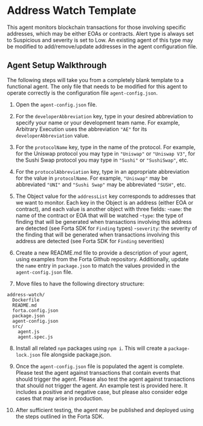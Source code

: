 # Address Watch Template

This agent monitors blockchain transactions for those involving specific addresses, which may be either EOAs or contracts.
Alert type is always set to Suspicious and severity is set to Low. An existing agent of this type may be modified to add/remove/update
addresses in the agent configuration file.

## Agent Setup Walkthrough

The following steps will take you from a completely blank template to a functional agent.  The only file that
needs to be modified for this agent to operate correctly is the configuration file `agent-config.json`.

1. Open the `agent-config.json` file.

2. For the `developerAbbreviation` key, type in your desired abbreviation to specify your name or your development
team name.  For example, Arbitrary Execution uses the abbreviation `"AE"` for its `developerAbbreviation` value.

3. For the `protocolName` key, type in the name of the protocol.  For example, for the Uniswap protocol you may
type in `"Uniswap"` or `"Uniswap V3"`, for the Sushi Swap protocol you may type in `"Sushi"` or `"SushiSwap"`, etc.

4. For the `protocolAbbreviation` key, type in an appropriate abbreviation for the value in `protocolName`.  For
example, `"Uniswap"` may be abbreviated `"UNI"` and `"Sushi Swap"` may be abbreviated `"SUSH"`, etc.

5.  The Object value for the `addressList` key corresponds to addresses that we want to monitor.  Each
key in the Object is an address (either EOA or contract), and each value is another object with three fields:
  -`name`: the name of the contract or EOA that will be watched
  -`type`: the type of finding that will be generated when transactions involving this address are detected (see
  Forta SDK for `Finding` types)
  -`severity`: the severity of the finding that will be generated when transactions involving this address are
  detected (see Forta SDK for `Finding` severities)

6. Create a new README.md file to provide a description of your agent, using examples from the Forta Github
repository.  Additionally, update the `name` entry in `package.json` to match the values provided in the 
`agent-config.json` file.

7. Move files to have the following directory structure:
  ```
  address-watch/
    Dockerfile
    README.md
    forta.config.json
    package.json
    agent-config.json
    src/
      agent.js
      agent.spec.js
 ```

8. Install all related `npm` packages using `npm i`.  This will create a `package-lock.json` file alongside
package.json.

9. Once the `agent-config.json` file is populated the agent is complete.  Please test the agent against transactions
that contain events that should trigger the agent.  Please also test the agent against transactions that should
not trigger the agent.  An example test is provided here.  It includes a positive and negative case, but please also
consider edge cases that may arise in production.

10. After sufficient testing, the agent may be published and deployed using the steps outlined in the Forta SDK.
